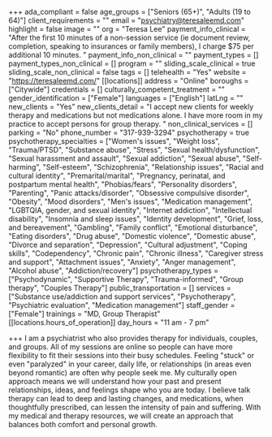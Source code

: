 +++
ada_compliant = false
age_groups = ["Seniors (65+)", "Adults (19 to 64)"]
client_requirements = ""
email = "psychiatry@teresaleemd.com"
highlight = false
image = ""
org = "Teresa Lee"
payment_info_clinical = "After the first 10 minutes of a non-session service (ie document review, completion, speaking to insurances or family members), I charge $75 per additional 10 minutes. "
payment_info_non_clinical = ""
payment_types = []
payment_types_non_clinical = []
program = ""
sliding_scale_clinical = true
sliding_scale_non_clinical = false
tags = []
telehealth = "Yes"
website = "https://teresaleemd.com/"
[[locations]]
address = "Online"
boroughs = ["Citywide"]
credentials = []
culturally_competent_treatment = ""
gender_identification = ["Female"]
languages = ["English"]
latLng = ""
new_clients = "Yes"
new_clients_detail = "I accept new clients for weekly therapy and medications but not medications alone. I have more room in my practice to accept persons for group therapy. "
non_clinical_services = []
parking = "No"
phone_number = "317-939-3294"
psychotherapy = true
psychotherapy_specialties = ["Women's issues", "Weight loss", "Trauma/PTSD", "Substance abuse", "Stress", "Sexual health/dysfunction", "Sexual harassment and assault", "Sexual addiction", "Sexual abuse", "Self-harming", "Self-esteem", "Schizophrenia", "Relationship issues", "Racial and cultural identity", "Premarital/marital", "Pregnancy, perinatal, and postpartum mental health", "Phobias/fears", "Personality disorders", "Parenting", "Panic attacks/disorder", "Obsessive compulsive disorder", "Obesity", "Mood disorders", "Men's issues", "Medication management", "LGBTQIA, gender, and sexual identity", "Internet addiction", "Intellectual disability", "Insomnia and sleep issues", "Identity development", "Grief, loss, and bereavement", "Gambling", "Family conflict", "Emotional disturbance", "Eating disorders", "Drug abuse", "Domestic violence", "Domestic abuse", "Divorce and separation", "Depression", "Cultural adjustment", "Coping skills", "Codependency", "Chronic pain", "Chronic illness", "Caregiver stress and support", "Attachment issues", "Anxiety", "Anger management", "Alcohol abuse", "Addiction/recovery"]
psychotherapy_types = ["Psychodynamic", "Supportive Therapy", "Trauma-informed", "Group therapy", "Couples Therapy"]
public_transportation = []
services = ["Substance use/addiction and support services", "Psychotherapy", "Psychiatric evaluation", "Medication management"]
staff_gender = ["Female"]
trainings = "MD, Group Therapist"
[[locations.hours_of_operation]]
day_hours = "11 am - 7 pm"

+++
I am a psychiatrist who also provides therapy for individuals, couples, and groups. All of my sessions are online so people can have more flexibility to fit their sessions into their busy schedules. Feeling "stuck" or even "paralyzed" in your career, daily life, or relationships (in areas even beyond romantic) are often why people seek me. My culturally open approach means we will understand how your past and present relationships, ideas, and feelings shape who you are today. I believe talk therapy can lead to deep and lasting changes, and medications, when thoughtfully prescribed, can lessen the intensity of pain and suffering. With my medical and therapy resources, we will create an approach that balances both comfort and personal growth.